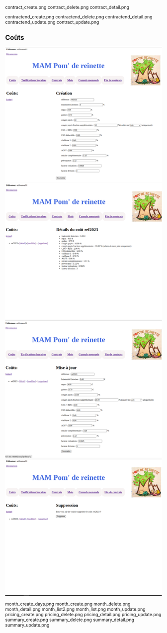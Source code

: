 


contract_create.png
contract_delete.png
contract_detail.png

contractend_create.png
contractend_delete.png
contractend_detail.png
contractend_update.png
contract_update.png


## Coûts
![create](./pictures/cost_create.png)
![detail](./pictures/cost_detail.png)
![update](./pictures/cost_update.png)
![delete](./pictures/cost_delete.png)

month_create_days.png
month_create.png
month_delete.png
month_detail.png
month_list2.png
month_list.png
month_update.png
pricing_create.png
pricing_delete.png
pricing_detail.png
pricing_update.png
summary_create.png
summary_delete.png
summary_detail.png
summary_update.png

